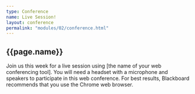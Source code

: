 ```yaml
---
type: Conference
name: Live Session!
layout: conference
permalink: "modules/02/conference.html"
---
```


## {{page.name}}

Join us this week for a live session using [the name of your web conferencing tool]. You will need a headset with a microphone and speakers to participate in this web conference. For best results, Blackboard recommends that you use the Chrome web browser.